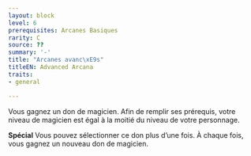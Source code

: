 ```yaml
---
layout: block
level: 6
prerequisites: Arcanes Basiques
rarity: C
source: ??
summary: '-'
title: "Arcanes avanc\xE9s"
titleEN: Advanced Arcana
traits:
- general

---
```


<p>Vous gagnez un don de magicien. Afin de remplir ses prérequis, votre niveau de magicien est égal à la moitié du niveau de votre personnage.</p>
<p><strong>Spécial</strong> Vous pouvez sélectionner ce don plus d’une fois. À chaque fois, vous gagnez un nouveau don de magicien.</p>